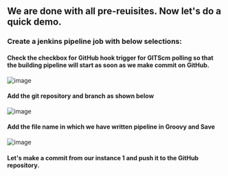 ## We are done with all pre-reuisites. Now let's do a quick demo.

### Create a jenkins pipeline job with below selections:

#### Check the checkbox for **GitHub hook trigger for GITScm polling** so that the building pipeline will start as soon as we make commit on GitHub.

![image](https://github.com/ajaydabe/Streamlined-Python-Flask-Deployment-using-Docker-CI-CD-Pipeline/assets/160045230/7a1a0289-6c59-4b6e-94e2-1cb71159ba57)

#### Add the git repository and branch as shown below

![image](https://github.com/ajaydabe/Streamlined-Python-Flask-Deployment-using-Docker-CI-CD-Pipeline/assets/160045230/cda0888d-fc55-4d6b-b4c8-359409b417f9)

#### Add the file name in which we have written pipeline in Groovy and **Save**

![image](https://github.com/ajaydabe/Streamlined-Python-Flask-Deployment-using-Docker-CI-CD-Pipeline/assets/160045230/a4342e4b-3771-49c8-83fd-b0b45ab8109d)


#### Let's make a commit from our instance 1 and push it to the GitHub repository.
